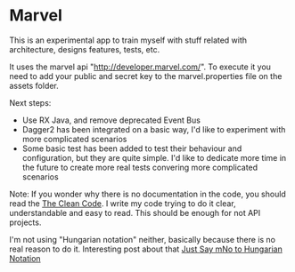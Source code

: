 # Marvel

This is an experimental app to train myself with stuff related with architecture, designs features, tests, etc.

It uses the marvel api "http://developer.marvel.com/". To execute it you need to add your public and secret key to the marvel.properties file on the assets folder.

Next steps:

- Use RX Java, and remove deprecated Event Bus
- Dagger2 has been integrated on a basic way, I'd like to experiment with more complicated scenarios
- Some basic test has been added to test their behaviour and configuration, but they are quite simple. I'd like to dedicate more time in the future to create more real tests convering more complicated scenarios

Note: If you wonder why there is no documentation in the code, you should read the [The Clean Code](https://it-ebooks24.com/ebook/clean-code). I write my code trying to do it clear, understandable and easy to read. This should be enough for not API projects.

I'm not using "Hungarian notation" neither, basically because there is no real reason to do it. Interesting post about that [Just Say mNo to Hungarian Notation](http://jakewharton.com/just-say-no-to-hungarian-notation/)
